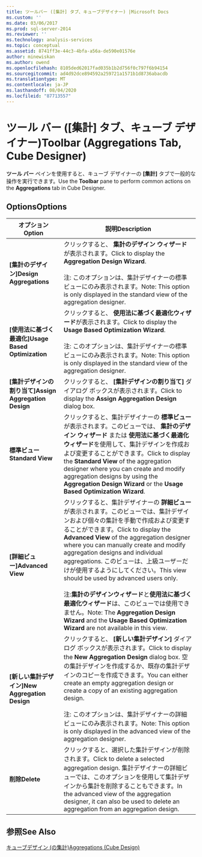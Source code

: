 ```yaml
---
title: ツールバー ([集計] タブ、キューブデザイナー) |Microsoft Docs
ms.custom: ''
ms.date: 03/06/2017
ms.prod: sql-server-2014
ms.reviewer: ''
ms.technology: analysis-services
ms.topic: conceptual
ms.assetid: 8741ff3e-44c3-4bfa-a56a-de590e01576e
author: minewiskan
ms.author: owend
ms.openlocfilehash: 8105ded62017fad035b1b2d756f0c797f6b94154
ms.sourcegitcommit: ad4d92dce894592a259721a1571b1d8736abacdb
ms.translationtype: MT
ms.contentlocale: ja-JP
ms.lasthandoff: 08/04/2020
ms.locfileid: "87713557"
---
```

# <a name="toolbar-aggregations-tab-cube-designer"></a><span data-ttu-id="54e7b-102">ツール バー ([集計] タブ、キューブ デザイナー)</span><span class="sxs-lookup"><span data-stu-id="54e7b-102">Toolbar (Aggregations Tab, Cube Designer)</span></span>
  <span data-ttu-id="54e7b-103">**ツール バー** ペインを使用すると、キューブ デザイナーの **[集計]** タブで一般的な操作を実行できます。</span><span class="sxs-lookup"><span data-stu-id="54e7b-103">Use the **Toolbar** pane to perform common actions on the **Aggregations** tab in Cube Designer.</span></span>  
  
## <a name="options"></a><span data-ttu-id="54e7b-104">Options</span><span class="sxs-lookup"><span data-stu-id="54e7b-104">Options</span></span>  
  
|<span data-ttu-id="54e7b-105">オプション</span><span class="sxs-lookup"><span data-stu-id="54e7b-105">Option</span></span>|<span data-ttu-id="54e7b-106">説明</span><span class="sxs-lookup"><span data-stu-id="54e7b-106">Description</span></span>|  
|------------|-----------------|  
|<span data-ttu-id="54e7b-107">**[集計のデザイン]**</span><span class="sxs-lookup"><span data-stu-id="54e7b-107">**Design Aggregations**</span></span>|<span data-ttu-id="54e7b-108">クリックすると、 **集計のデザイン ウィザード**が表示されます。</span><span class="sxs-lookup"><span data-stu-id="54e7b-108">Click to display the **Aggregation Design Wizard**.</span></span><br /><br /> <span data-ttu-id="54e7b-109">注: このオプションは、集計デザイナーの標準ビューにのみ表示されます。</span><span class="sxs-lookup"><span data-stu-id="54e7b-109">Note: This option is only displayed in the standard view of the aggregation designer.</span></span>|  
|<span data-ttu-id="54e7b-110">**[使用法に基づく最適化]**</span><span class="sxs-lookup"><span data-stu-id="54e7b-110">**Usage Based Optimization**</span></span>|<span data-ttu-id="54e7b-111">クリックすると、 **使用法に基づく最適化ウィザード**が表示されます。</span><span class="sxs-lookup"><span data-stu-id="54e7b-111">Click to display the **Usage Based Optimization Wizard**.</span></span><br /><br /> <span data-ttu-id="54e7b-112">注: このオプションは、集計デザイナーの標準ビューにのみ表示されます。</span><span class="sxs-lookup"><span data-stu-id="54e7b-112">Note: This option is only displayed in the standard view of the aggregation designer.</span></span>|  
|<span data-ttu-id="54e7b-113">**[集計デザインの割り当て]**</span><span class="sxs-lookup"><span data-stu-id="54e7b-113">**Assign Aggregation Design**</span></span>|<span data-ttu-id="54e7b-114">クリックすると、 **[集計デザインの割り当て]** ダイアログ ボックスが表示されます。</span><span class="sxs-lookup"><span data-stu-id="54e7b-114">Click to display the **Assign Aggregation Design** dialog box.</span></span>|  
|<span data-ttu-id="54e7b-115">**標準ビュー**</span><span class="sxs-lookup"><span data-stu-id="54e7b-115">**Standard View**</span></span>|<span data-ttu-id="54e7b-116">クリックすると、集計デザイナーの **標準ビュー** が表示されます。このビューでは、 **集計のデザイン ウィザード** または **使用法に基づく最適化ウィザード**を使用して、集計デザインを作成および変更することができます。</span><span class="sxs-lookup"><span data-stu-id="54e7b-116">Click to display the **Standard View** of the aggregation designer where you can create and modify aggregation designs by using the **Aggregation Design Wizard** or the **Usage Based Optimization Wizard**.</span></span>|  
|<span data-ttu-id="54e7b-117">**[詳細ビュー]**</span><span class="sxs-lookup"><span data-stu-id="54e7b-117">**Advanced View**</span></span>|<span data-ttu-id="54e7b-118">クリックすると、集計デザイナーの **詳細ビュー** が表示されます。このビューでは、集計デザインおよび個々の集計を手動で作成および変更することができます。</span><span class="sxs-lookup"><span data-stu-id="54e7b-118">Click to display the **Advanced View** of the aggregation designer where you can manually create and modify aggregation designs and individual aggregations.</span></span> <span data-ttu-id="54e7b-119">このビューは、上級ユーザーだけが使用するようにしてください。</span><span class="sxs-lookup"><span data-stu-id="54e7b-119">This view should be used by advanced users only.</span></span><br /><br /> <span data-ttu-id="54e7b-120">注:**集計のデザインウィザード**と**使用法に基づく最適化ウィザード**は、このビューでは使用できません。</span><span class="sxs-lookup"><span data-stu-id="54e7b-120">Note: The **Aggregation Design Wizard** and the **Usage Based Optimization Wizard** are not available in this view.</span></span>|  
|<span data-ttu-id="54e7b-121">**[新しい集計デザイン]**</span><span class="sxs-lookup"><span data-stu-id="54e7b-121">**New Aggregation Design**</span></span>|<span data-ttu-id="54e7b-122">クリックすると、 **[新しい集計デザイン]** ダイアログ ボックスが表示されます。</span><span class="sxs-lookup"><span data-stu-id="54e7b-122">Click to display the **New Aggregation Design** dialog box.</span></span> <span data-ttu-id="54e7b-123">空の集計デザインを作成するか、既存の集計デザインのコピーを作成できます。</span><span class="sxs-lookup"><span data-stu-id="54e7b-123">You can either create an empty aggregation design or create a copy of an existing aggregation design.</span></span><br /><br /> <span data-ttu-id="54e7b-124">注: このオプションは、集計デザイナーの詳細ビューにのみ表示されます。</span><span class="sxs-lookup"><span data-stu-id="54e7b-124">Note: This option is only displayed in the advanced view of the aggregation designer.</span></span>|  
|<span data-ttu-id="54e7b-125">**削除**</span><span class="sxs-lookup"><span data-stu-id="54e7b-125">**Delete**</span></span>|<span data-ttu-id="54e7b-126">クリックすると、選択した集計デザインが削除されます。</span><span class="sxs-lookup"><span data-stu-id="54e7b-126">Click to delete a selected aggregation design.</span></span>  <span data-ttu-id="54e7b-127">集計デザイナーの詳細ビューでは、このオプションを使用して集計デザインから集計を削除することもできます。</span><span class="sxs-lookup"><span data-stu-id="54e7b-127">In the advanced view of the aggregation designer, it can also be used to delete an aggregation from an aggregation design.</span></span>|  
  
## <a name="see-also"></a><span data-ttu-id="54e7b-128">参照</span><span class="sxs-lookup"><span data-stu-id="54e7b-128">See Also</span></span>  
 [<span data-ttu-id="54e7b-129">キューブデザイン &#40;の集計&#41;</span><span class="sxs-lookup"><span data-stu-id="54e7b-129">Aggregations &#40;Cube Design&#41;</span></span>](aggregations-cube-design.md)  
  
  

